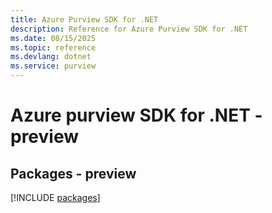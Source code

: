```yaml
---
title: Azure Purview SDK for .NET
description: Reference for Azure Purview SDK for .NET
ms.date: 08/15/2025
ms.topic: reference
ms.devlang: dotnet
ms.service: purview
---
```

# Azure purview SDK for .NET - preview
## Packages - preview
[!INCLUDE [packages](purview-index.md)]